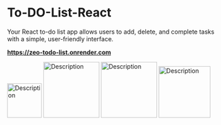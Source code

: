 # To-DO-List-React
Your React to-do list app allows users to add, delete, and complete tasks with a simple, user-friendly interface.
 
<strong style="font-weight:bold; display:block; width:100%;">https://zeo-todo-list.onrender.com</strong>


<div style=" disply:flex; justify-content: center; margin: 0 auto">
<img src="/public/assets/HTML5_logo_and_wordmark.svg.png" alt="Description" width="80px" >
<img src="/public/assets/CSS-Logo.png" alt="Description" width="130px" >
<img src="/public/assets/JavaScript-Logo-2048x1280.png" alt="Description" width="130px" >
 <img src="/public/assets/react" alt="Description" width="120px" >

</div>
 
